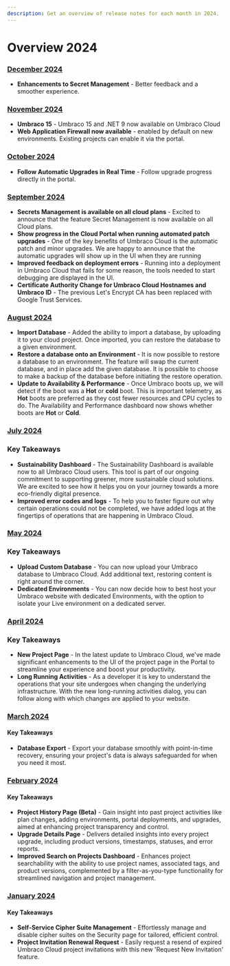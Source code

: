 ```yaml
---
description: Get an overview of release notes for each month in 2024.
---
```


# Overview 2024

### [December 2024](2024-12-releasenotes.md)
* **Enhancements to Secret Management** - Better feedback and a smoother experience.

### [November 2024](2024-11-releasenotes.md)
* **Umbraco 15** - Umbraco 15 and .NET 9 now available on Umbraco Cloud
* **Web Application Firewall now available** - enabled by default on new environments. Existing projects can enable it via the portal.

### [October 2024](2024-10-releasenotes.md)
* **Follow Automatic Upgrades in Real Time** - Follow upgrade progress directly in the portal.

### [September 2024](september-2024.md)

* **Secrets Management is available on all cloud plans** - Excited to announce that the feature Secret Management is now available on all Cloud plans.
* **Show progress in the Cloud Portal when running automated patch upgrades** - One of the key benefits of Umbraco Cloud is the automatic patch and minor upgrades. We are happy to announce that the automatic upgrades will show up in the UI when they are running
* **Improved feedback on deployment errors** - Running into a deployment in Umbraco Cloud that fails for some reason, the tools needed to start debugging are displayed in the UI.&#x20;
* **Certificate Authority Change for Umbraco Cloud Hostnames and Umbraco ID** - The previous Let's Encrypt CA has been replaced with Google Trust Services.

### [August 2024](august-2024.md)

* **Import Database** - Added the ability to import a database, by uploading it to your cloud project. Once imported, you can restore the database to a given environment.
* **Restore a database onto an Environment** - It is now possible to restore a database to an environment. The feature will swap the current database, and in place add the given database. It is possible to choose to make a backup of the database before initiating the restore operation.
* **Update to Availability & Performance** - Once Umbraco boots up, we will detect if the boot was a **Hot** or **cold** boot. This is important telemetry, as **Hot** boots are preferred as they cost fewer resources and CPU cycles to do. The Availability and Performance dashboard now shows whether boots are **Hot** or **Cold**.

### [July 2024](2024-07-releasenotes.md)

### Key Takeaways

* **Sustainability Dashboard** - The Sustainability Dashboard is available now to all Umbraco Cloud users. This tool is part of our ongoing commitment to supporting greener, more sustainable cloud solutions. We are excited to see how it helps you on your journey towards a more eco-friendly digital presence.
* **Improved error codes and logs** - To help you to faster figure out why certain operations could not be completed, we have added logs at the fingertips of operations that are happening in Umbraco Cloud.

### [May 2024](2024-05-releasenotes.md)

### Key Takeaways

* **Upload Custom Database** - You can now upload your Umbraco database to Umbraco Cloud. Add additional text, restoring content is right around the corner.
* **Dedicated Environments** - You can now decide how to best host your Umbraco website with dedicated Environments, with the option to isolate your Live environment on a dedicated server.

### [April 2024](2024-04-releasenotes.md)

### Key Takeaways

* **New Project Page** - In the latest update to Umbraco Cloud, we've made significant enhancements to the UI of the project page in the Portal to streamline your experience and boost your productivity.
* **Long Running Activities** - As a developer it is key to understand the operations that your site undergoes when changing the underlying infrastructure. With the new long-running activities dialog, you can follow along with which changes are applied to your website.

### [March 2024](2024-03-releasenotes.md)

#### Key Takeaways

* **Database Export** - Export your database smoothly with point-in-time recovery, ensuring your project's data is always safeguarded for when you need it most.

### [February 2024](2024-02-releasenotes.md)

#### Key Takeaways

* **Project History Page (Beta)** - Gain insight into past project activities like plan changes, adding environments, portal deployments, and upgrades, aimed at enhancing project transparency and control.
* **Upgrade Details Page** - Delivers detailed insights into every project upgrade, including product versions, timestamps, statuses, and error reports.
* **Improved Search on Projects Dashboard** - Enhances project searchability with the ability to use project names, associated tags, and product versions, complemented by a filter-as-you-type functionality for streamlined navigation and project management.

### [January 2024](2024-01-releasenotes.md)

#### Key Takeaways

* **Self-Service Cipher Suite Management** - Effortlessly manage and disable cipher suites on the Security page for tailored, efficient control.
* **Project Invitation Renewal Request** - Easily request a resend of expired Umbraco Cloud project invitations with this new 'Request New Invitation' feature.

